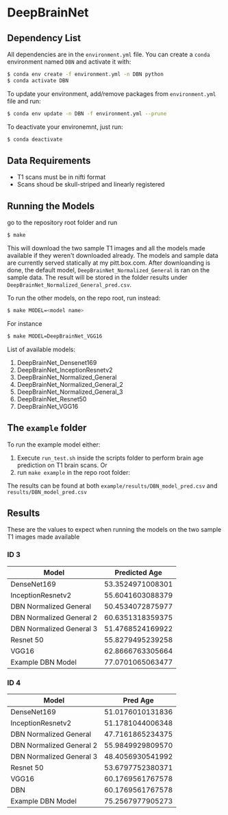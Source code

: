 # DeepBrainNet

## Dependency List

All dependencies are in the `environment.yml` file. You can create a `conda` environment named `DBN` and activate it with:
```bash
$ conda env create -f environment.yml -n DBN python
$ conda activate DBN
```
To update your environment, add/remove packages from `environment.yml` file and run:
```bash
$ conda env update -n DBN -f environment.yml --prune
```
To deactivate your environemnt, just run:
```bash
$ conda deactivate
```

## Data Requirements

- T1 scans must be in nifti format
- Scans shoud be skull-striped and linearly registered

## Running the Models

go to the repository root folder and run
```bash
$ make
```
This will download the two sample T1 images and all the models made available if they weren't downloaded already. The models and sample data are currently served statically at my pitt.box.com. After downloanding is done, the default model, `DeepBrainNet_Normalized_General` is ran on the sample data. The result will be stored in the folder results under `DeepBrainNet_Normalized_General_pred.csv`.

To run the other models, on the repo root, run instead:
```bash
$ make MODEL=<model name>
```
For instance
```bash
$ make MODEL=DeepBrainNet_VGG16
```
List of available models:
1. DeepBrainNet_Densenet169
2. DeepBrainNet_InceptionResnetv2
3. DeepBrainNet_Normalized_General
4. DeepBrainNet_Normalized_General_2
5. DeepBrainNet_Normalized_General_3
6. DeepBrainNet_Resnet50
7. DeepBrainNet_VGG16

## The `example` folder

To run the example model either:

1. Execute `run_test.sh` inside the scripts folder to perform brain age prediction on T1 brain scans.
Or
2. run `make example` in the repo root folder:

The results can be found at both `example/results/DBN_model_pred.csv` and `results/DBN_model_pred.csv`

## Results

These are the values to expect when running the models on the two sample T1 images made available

### ID 3
| Model                    | Predicted Age    |
|--------------------------|------------------|
| DenseNet169              | 53.3524971008301 |
| InceptionResnetv2        | 55.6041603088379 |
| DBN Normalized General   | 50.4534072875977 |
| DBN Normalized General 2 | 60.6351318359375 |
| DBN Normalized General 3 | 51.4768524169922 |
| Resnet 50                | 55.8279495239258 |
| VGG16                    | 62.8666763305664 |
| Example DBN Model        | 77.0701065063477 |

### ID 4
| Model                    | Pred Age         |
|--------------------------|------------------|
| DenseNet169              | 51.0176010131836 |
| InceptionResnetv2        | 51.1781044006348 |
| DBN Normalized General   | 47.7161865234375 |
| DBN Normalized General 2 | 55.9849929809570 |
| DBN Normalized General 3 | 48.4056930541992 |
| Resnet 50                | 53.6797752380371 |
| VGG16                    | 60.1769561767578 |
| DBN                      | 60.1769561767578 |
| Example DBN Model        | 75.2567977905273 |

